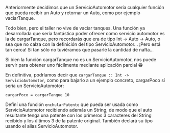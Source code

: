 Anteriormente decidimos que un ServicioAutomotor sería cualquier función que pueda recibir un Auto y retornar un Auto, como por ejemplo vaciarTanque.

Todo bien, pero el taller no vive de vaciar tanques. Una función ya desarrollada que sería fantástica poder ofrecer como servicio automotor es la de cargarTanque, pero recordarás que era de tipo Int -> Auto -> Auto, o sea que no calza con la definición del tipo ServicioAutomotor... ¡Pero está tan cerca! Si tan sólo no tuviéramos que pasarle la cantidad de nafta...

Si bien la función cargarTanque no es un ServicioAutomotor, nos puede servir para obtener uno fácilmente mediante aplicación parcial :grin:

En definitiva, podríamos decir que `cargarTanque :: Int -> ServicioAutomotor`, como para bajarlo a un ejemplo concreto, cargarPoco sí sería un ServicioAutomotor:

`cargarPoco = cargarTanque 10`

Definí una función `enchularPatente` que pueda ser usada como ServicioAutomotor recibiendo además un String, de modo que el auto resultante tenga una patente con los primeros 3 caracteres del String recibido y los últimos 3 de la patente original. También declará su tipo usando el alias ServicioAutomotor.